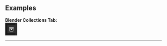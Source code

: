 ## Examples

**Blender Collections Tab:**  
![collections_tab.png](../../_resources/collections_tab-1.png)

* * *